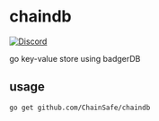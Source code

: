 # chaindb
 <a href="https://discord.gg/zy8eRF7FG2">
    <img alt="Discord" src="https://img.shields.io/discord/593655374469660673.svg?style=flat&label=Discord&logo=discord" />
  </a>
  
go key-value store using badgerDB

## usage

`go get github.com/ChainSafe/chaindb`
